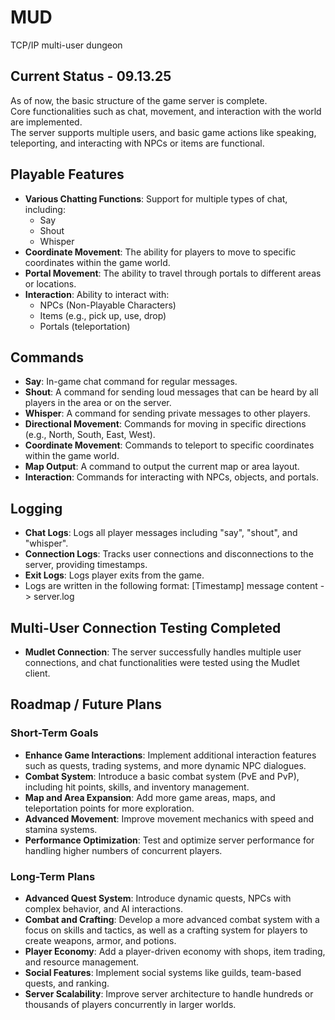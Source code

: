 # MUD
TCP/IP multi-user dungeon

## Current Status - 09.13.25
As of now, the basic structure of the game server is complete.   
Core functionalities such as chat, movement, and interaction with the world are implemented.   
The server supports multiple users, and basic game actions like speaking, teleporting, and interacting with NPCs or items are functional.


## Playable Features
- **Various Chatting Functions**: Support for multiple types of chat, including:
  - Say
  - Shout
  - Whisper
- **Coordinate Movement**: The ability for players to move to specific coordinates within the game world.
- **Portal Movement**: The ability to travel through portals to different areas or locations.
- **Interaction**: Ability to interact with:
  - NPCs (Non-Playable Characters)
  - Items (e.g., pick up, use, drop)
  - Portals (teleportation)

## Commands
- **Say**: In-game chat command for regular messages.
- **Shout**: A command for sending loud messages that can be heard by all players in the area or on the server.
- **Whisper**: A command for sending private messages to other players.
- **Directional Movement**: Commands for moving in specific directions (e.g., North, South, East, West).
- **Coordinate Movement**: Commands to teleport to specific coordinates within the game world.
- **Map Output**: A command to output the current map or area layout.
- **Interaction**: Commands for interacting with NPCs, objects, and portals.

## Logging
- **Chat Logs**: Logs all player messages including "say", "shout", and "whisper".
- **Connection Logs**: Tracks user connections and disconnections to the server, providing timestamps.
- **Exit Logs**: Logs player exits from the game.
- Logs are written in the following format: [Timestamp] message content -> server.log

## Multi-User Connection Testing Completed
- **Mudlet Connection**: The server successfully handles multiple user connections, and chat functionalities were tested using the Mudlet client.

## Roadmap / Future Plans

### Short-Term Goals
- **Enhance Game Interactions**: Implement additional interaction features such as quests, trading systems, and more dynamic NPC dialogues.
- **Combat System**: Introduce a basic combat system (PvE and PvP), including hit points, skills, and inventory management.
- **Map and Area Expansion**: Add more game areas, maps, and teleportation points for more exploration.
- **Advanced Movement**: Improve movement mechanics with speed and stamina systems.
- **Performance Optimization**: Test and optimize server performance for handling higher numbers of concurrent players.

### Long-Term Plans
- **Advanced Quest System**: Introduce dynamic quests, NPCs with complex behavior, and AI interactions.
- **Combat and Crafting**: Develop a more advanced combat system with a focus on skills and tactics, as well as a crafting system for players to create weapons, armor, and potions.
- **Player Economy**: Add a player-driven economy with shops, item trading, and resource management.
- **Social Features**: Implement social systems like guilds, team-based quests, and ranking.
- **Server Scalability**: Improve server architecture to handle hundreds or thousands of players concurrently in larger worlds.

